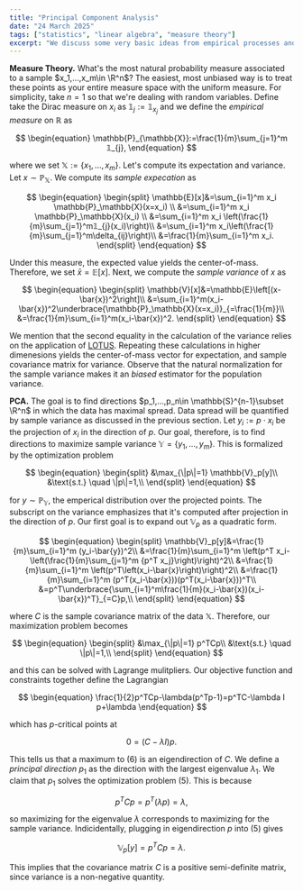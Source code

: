 ```yaml
---
title: "Principal Component Analysis"
date: "24 March 2025"
tags: ["statistics", "linear algebra", "measure theory"]
excerpt: "We discuss some very basic ideas from empirical processes and use them to motivate PCA."
---
```


**Measure Theory.** What's the most natural probability measure associated to a sample $x_1,...,x_m\in \R^n$? The easiest, most unbiased way is to treat these points as your entire measure space with the uniform measure. For simplicity, take $n=1$ so that we're dealing with random variables. Define take the Dirac measure on $x_i$ as $𝟙_{j}:=𝟙_{x_j}$ and we define the _empirical measure_ on $\mathbb{R}$ as

$$
\begin{equation}
\mathbb{P}_{\mathbb{X}}:=\frac{1}{m}\sum_{j=1}^m 𝟙_{j},
\end{equation}
$$

where we set $\mathbb{X}:=\{x_1,...,x_m\}$. Let's compute its expectation and variance. Let $x\sim\mathbb{P}_\mathbb{X}$. We compute its _sample expecation_ as

$$
\begin{equation}
\begin{split}
\mathbb{E}[x]&=\sum_{i=1}^m x_i \mathbb{P}_\mathbb{X}(x=x_i) \\
&=\sum_{i=1}^m x_i \mathbb{P}_\mathbb{X}(x_i) \\
&=\sum_{i=1}^m x_i \left(\frac{1}{m}\sum_{j=1}^m𝟙_{j}(x_i)\right)\\
&=\sum_{i=1}^m x_i\left(\frac{1}{m}\sum_{j=1}^m\delta_{ij}\right)\\
&=\frac{1}{m}\sum_{i=1}^m x_i.
\end{split}
\end{equation}
$$

Under this measure, the expected value yields the center-of-mass. Therefore, we set $\bar{x}=\mathbb{E}[x]$. Next, we compute the _sample variance_ of $x$ as

$$
\begin{equation}
\begin{split}
\mathbb{V}[x]&=\mathbb{E}\left[(x-\bar{x})^2\right]\\
&=\sum_{i=1}^m(x_i-\bar{x})^2\underbrace{\mathbb{P}_\mathbb{X}(x=x_i)}_{=\frac{1}{m}}\\
&=\frac{1}{m}\sum_{i=1}^m(x_i-\bar{x})^2.
\end{split}
\end{equation}
$$

We mention that the second equality in the calculation of the variance relies on the application of [LOTUS](https://en.wikipedia.org/wiki/Law_of_the_unconscious_statistician). Repeating these calculations in higher dimenesions yields the center-of-mass vector for expectation, and sample covariance matrix for variance. Observe that the natural normalization for the sample variance makes it an _biased_ estimator for the population variance.

$${}$$

**PCA.** The goal is to find directions $p_1,...,p_n\in \mathbb{S}^{n-1}\subset \R^n$ in which the data has maximal spread. Data spread will be quantified by sample variance as discussed in the previous section. Let $y_i:=p\cdot x_i$ be the projection of $x_i$ in the direction of $p$.
Our goal, therefore, is to find directions to maximize sample variance $\mathbb{Y}=\{y_1,...,y_m\}$. This is formalized by the optimization problem

$$
\begin{equation}
\begin{split}
&\max_{\|p\|=1} \mathbb{V}_p[y]\\
&\text{s.t.} \quad \|p\|=1,\\
\end{split}
\end{equation}
$$

for $y\sim \mathbb{P}_\mathbb{Y}$, the emperical distribution over the projected points. The subscript on the variance emphasizes that it's computed after projection in the direction of $p$. Our first goal is to expand out $\mathbb{V}_p$ as a quadratic form.

$$
\begin{equation}
\begin{split}
\mathbb{V}_p[y]&=\frac{1}{m}\sum_{i=1}^m (y_i-\bar{y})^2\\
&=\frac{1}{m}\sum_{i=1}^m \left(p^T x_i-\left(\frac{1}{m}\sum_{j=1}^m {p^T x_j}\right)\right)^2\\
&=\frac{1}{m}\sum_{i=1}^m \left(p^T\left(x_i-\bar{x}\right)\right)^2\\
&=\frac{1}{m}\sum_{i=1}^m (p^T(x_i-\bar{x}))(p^T(x_i-\bar{x}))^T\\
&=p^T\underbrace{\sum_{i=1}^m\frac{1}{m}(x_i-\bar{x})(x_i-\bar{x})^T}_{=C}p,\\
\end{split}
\end{equation}
$$

where $C$ is the sample covariance matrix of the data $\mathbb{X}$. Therefore, our maximization problem becomes

$$
\begin{equation}
\begin{split}
&\max_{\|p\|=1} p^TCp\\
&\text{s.t.} \quad \|p\|=1,\\
\end{split}
\end{equation}
$$

and this can be solved with Lagrange mulitpliers. Our objective function and constraints together define the Lagrangian

$$
\begin{equation}
\frac{1}{2}p^TCp-\lambda(p^Tp-1)=p^TC-\lambda I p+\lambda
\end{equation}
$$

which has $p$-critical points at

$$
\begin{equation}
0= (C-\lambda I)p.
\end{equation}
$$

This tells us that a maximum to (6) is an eigendirection of $C$. We define a _principal direction_ $p_1$ as the direction with the largest eigenvalue $\lambda_1$. We claim that $p_1$ solves the optimization problem (5). This is because

$$
\begin{equation}
p^TCp=p^T(\lambda p)=\lambda,
\end{equation}
$$

so maximizing for the eigenvalue $\lambda$ corresponds to maximizing for the sample variance. Indicidentally, plugging in eigendirection $p$ into (5) gives

$$
\begin{equation}
\mathbb{V}_p[y]=p^TCp=\lambda.
\end{equation}
$$

This implies that the covariance matrix $C$ is a positive semi-definite matrix, since variance is a non-negative quantity.
